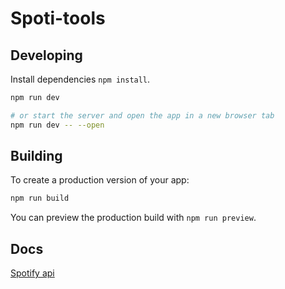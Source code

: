 # Spoti-tools

## Developing

Install dependencies `npm install`.

```bash
npm run dev

# or start the server and open the app in a new browser tab
npm run dev -- --open
```

## Building

To create a production version of your app:

```bash
npm run build
```

You can preview the production build with `npm run preview`.

## Docs

[Spotify api](https://developer.spotify.com/documentation/web-api)

